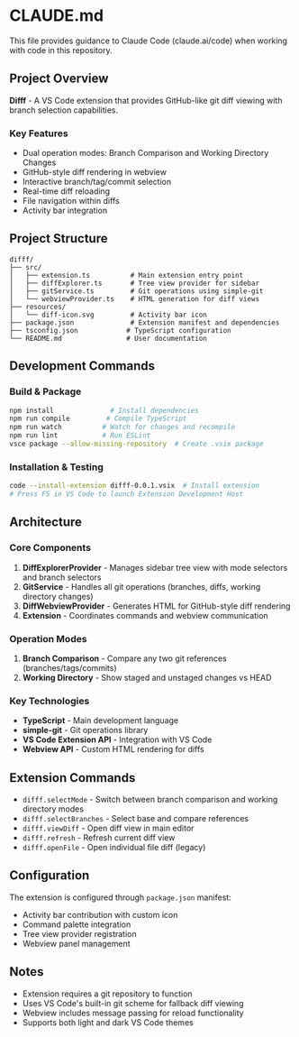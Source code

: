 # CLAUDE.md

This file provides guidance to Claude Code (claude.ai/code) when working with code in this repository.

## Project Overview

**Difff** - A VS Code extension that provides GitHub-like git diff viewing with branch selection capabilities.

### Key Features

- Dual operation modes: Branch Comparison and Working Directory Changes
- GitHub-style diff rendering in webview
- Interactive branch/tag/commit selection
- Real-time diff reloading
- File navigation within diffs
- Activity bar integration

## Project Structure

```
difff/
├── src/
│   ├── extension.ts          # Main extension entry point
│   ├── diffExplorer.ts       # Tree view provider for sidebar
│   ├── gitService.ts         # Git operations using simple-git
│   └── webviewProvider.ts    # HTML generation for diff views
├── resources/
│   └── diff-icon.svg         # Activity bar icon
├── package.json              # Extension manifest and dependencies
├── tsconfig.json            # TypeScript configuration
└── README.md                # User documentation
```

## Development Commands

### Build & Package

```bash
npm install              # Install dependencies
npm run compile         # Compile TypeScript
npm run watch          # Watch for changes and recompile
npm run lint           # Run ESLint
vsce package --allow-missing-repository  # Create .vsix package
```

### Installation & Testing

```bash
code --install-extension difff-0.0.1.vsix  # Install extension
# Press F5 in VS Code to launch Extension Development Host
```

## Architecture

### Core Components

1. **DiffExplorerProvider** - Manages sidebar tree view with mode selectors and branch selectors
2. **GitService** - Handles all git operations (branches, diffs, working directory changes)
3. **DiffWebviewProvider** - Generates HTML for GitHub-style diff rendering
4. **Extension** - Coordinates commands and webview communication

### Operation Modes

1. **Branch Comparison** - Compare any two git references (branches/tags/commits)
2. **Working Directory** - Show staged and unstaged changes vs HEAD

### Key Technologies

- **TypeScript** - Main development language
- **simple-git** - Git operations library
- **VS Code Extension API** - Integration with VS Code
- **Webview API** - Custom HTML rendering for diffs

## Extension Commands

- `difff.selectMode` - Switch between branch comparison and working directory modes
- `difff.selectBranches` - Select base and compare references
- `difff.viewDiff` - Open diff view in main editor
- `difff.refresh` - Refresh current diff view
- `difff.openFile` - Open individual file diff (legacy)

## Configuration

The extension is configured through `package.json` manifest:

- Activity bar contribution with custom icon
- Command palette integration
- Tree view provider registration
- Webview panel management

## Notes

- Extension requires a git repository to function
- Uses VS Code's built-in git scheme for fallback diff viewing
- Webview includes message passing for reload functionality
- Supports both light and dark VS Code themes
